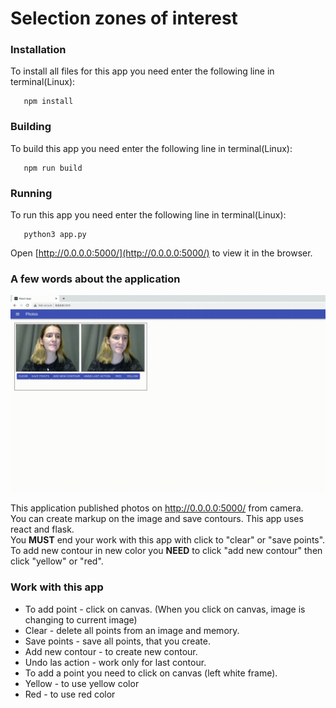 # Selection zones of interest


### Installation

To install all files for this app you need enter the following line in terminal(Linux):
```
   npm install
```


### Building

To build this app you need enter the following line in terminal(Linux):
```
   npm run build
```


### Running

To run this app you need enter the following line in terminal(Linux):
```
   python3 app.py
```
Open [http://0.0.0.0:5000/](http://0.0.0.0:5000/) to view it in the browser.

### A few words about the application

![](app.gif)

This application published photos on http://0.0.0.0:5000/ from camera.<br />
You can create markup on the image and save contours. This app uses react and flask.<br />
You **MUST** end your work with this app with click to "clear" or "save points".<br />
To add new contour in new color you **NEED** to click "add new contour" then click "yellow" or "red".<br />



### Work with this app

+ To add point - click on canvas. (When you click on canvas, image is changing to current image)
+ Clear - delete all points from an image and memory.
+ Save points - save all points, that you create.
+ Add new contour - to create new contour.
+ Undo las action - work only for last contour.
+ To add a point you need to click on canvas (left white frame).
+ Yellow - to use yellow color
+ Red - to use red color




